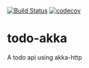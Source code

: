 [![Build Status](https://travis-ci.com/syamantm/todo-akka.svg?branch=master)](https://travis-ci.com/syamantm/todo-akka)
[![codecov](https://codecov.io/gh/syamantm/todo-akka/branch/master/graph/badge.svg)](https://codecov.io/gh/syamantm/todo-akka)

# todo-akka

A todo api using akka-http
